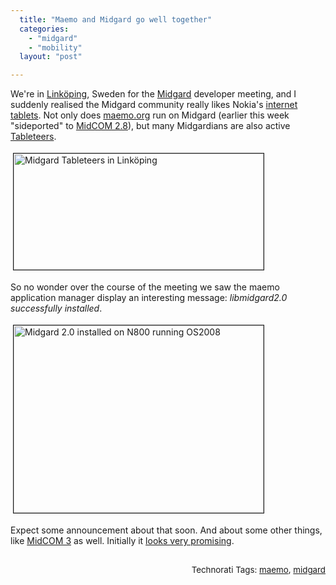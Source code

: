 ```yaml
---
  title: "Maemo and Midgard go well together"
  categories: 
    - "midgard"
    - "mobility"
  layout: "post"

---
```

<p>
We're in <a href="http://en.wikipedia.org/wiki/Link%C3%B6ping">Linköping</a>, Sweden for the <a href="http://www.midgard-project.org/">Midgard</a> developer meeting, and I suddenly realised the Midgard community really likes Nokia's <a href="http://europe.nokia.com/A4579470">internet tablets</a>. Not only does <a href="http://maemo.org/">maemo.org</a> run on Midgard (earlier this week &quot;sideported&quot; to <a href="http://www.midgard-project.org/updates/view/midcom_2-8-0_released.html">MidCOM 2.8</a>), but many Midgardians are also active <a href="http://www.technosmurfs.com/?p=6">Tableteers</a>.
</p><p>
<a href="https://d2vqpl3tx84ay5.cloudfront.net/midgard-tableteers-linkoping.png"><img src="https://d2vqpl3tx84ay5.cloudfront.net/midgard-tableteers-linkoping-tm.jpg" height="186" width="400" border="1" hspace="4" vspace="4" alt="Midgard Tableteers in Linköping" title="Midgard Tableteers in Linköping" /></a>
</p><p>
So no wonder over the course of the meeting we saw the maemo application manager display an interesting message: <em>libmidgard2.0 successfully installed</em>.
</p><p>
<a href="https://d2vqpl3tx84ay5.cloudfront.net/os2008_n800_midgard2_installed_piotras-1.jpg"><img src="https://d2vqpl3tx84ay5.cloudfront.net/os2008_n800_midgard2_installed_piotras-1-tm.jpg" height="300" width="400" border="1" hspace="4" vspace="4" alt="Midgard 2.0 installed on N800 running OS2008" title="Midgard 2.0 installed on N800 running OS2008" /></a>
</p><p>
Expect some announcement about that soon. And about some other things, like <a href="http://bergie.iki.fi/blog/some_plans_for_midcom_3/">MidCOM 3</a> as well. Initially it <a href="http://bergie.jaiku.com/presence/26331259">looks very promising</a>.<span style="font-size:10pt;">
<br /></span>
</p><p style="text-align:right;">
<span style="font-size:10pt;">
<br />Technorati Tags: </span><span style="font-size:10pt;"><a href="http://www.technorati.com/tag/maemo">maemo</a></span><span style="font-size:10pt;">, </span><span style="font-size:10pt;"><a href="http://www.technorati.com/tag/midgard">midgard</a></span>
</p>
